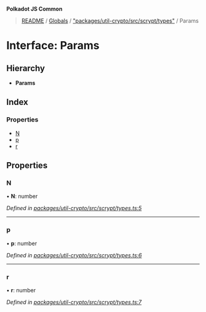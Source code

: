 **Polkadot JS Common**

> [README](../README.md) / [Globals](../globals.md) / ["packages/util-crypto/src/scrypt/types"](../modules/_packages_util_crypto_src_scrypt_types_.md) / Params

# Interface: Params

## Hierarchy

* **Params**

## Index

### Properties

* [N](_packages_util_crypto_src_scrypt_types_.params.md#n)
* [p](_packages_util_crypto_src_scrypt_types_.params.md#p)
* [r](_packages_util_crypto_src_scrypt_types_.params.md#r)

## Properties

### N

•  **N**: number

*Defined in [packages/util-crypto/src/scrypt/types.ts:5](https://github.com/polkadot-js/common/blob/bd1735ca/packages/util-crypto/src/scrypt/types.ts#L5)*

___

### p

•  **p**: number

*Defined in [packages/util-crypto/src/scrypt/types.ts:6](https://github.com/polkadot-js/common/blob/bd1735ca/packages/util-crypto/src/scrypt/types.ts#L6)*

___

### r

•  **r**: number

*Defined in [packages/util-crypto/src/scrypt/types.ts:7](https://github.com/polkadot-js/common/blob/bd1735ca/packages/util-crypto/src/scrypt/types.ts#L7)*
